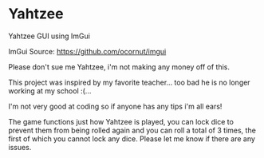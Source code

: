 # Yahtzee
Yahtzee GUI using ImGui

ImGui Source: https://github.com/ocornut/imgui

Please don't sue me Yahtzee, i'm not making any money off of this.

This project was inspired by my favorite teacher... too bad he is no longer working at my school :(...

I'm not very good at coding so if anyone has any tips i'm all ears!

The game functions just how Yahtzee is played, you can lock dice to prevent them from being rolled again and you can roll a total of 3 times, the first of which you cannot lock any dice. Please let me know if there are any issues.
